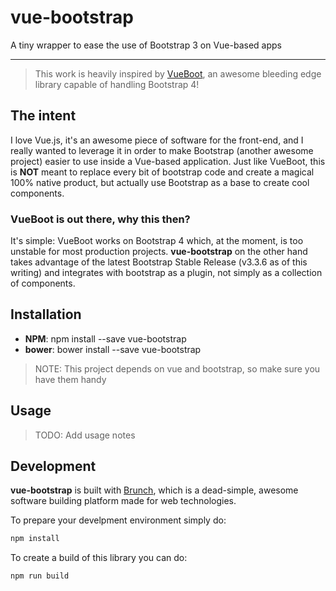 # vue-bootstrap
A tiny wrapper to ease the use of Bootstrap 3 on Vue-based apps

---

> This work is heavily inspired by [VueBoot](https://github.com/Morgul/vueboot), an awesome bleeding edge library capable of handling Bootstrap 4!

## The intent

I love Vue.js, it's an awesome piece of software for the front-end, and I really wanted to leverage it in order to make Bootstrap (another awesome project) easier to use inside a Vue-based application. Just like VueBoot, this is **NOT** meant to replace every bit of bootstrap code and create a magical 100% native product, but actually use Bootstrap as a base to create cool components. 

### VueBoot is out there, why this then?

It's simple: VueBoot works on Bootstrap 4 which, at the moment, is too unstable for most production projects. **vue-bootstrap** on the other hand takes advantage of the latest Bootstrap Stable Release (v3.3.6 as of this writing) and integrates with bootstrap as a plugin, not simply as a collection of components. 

## Installation

- **NPM**: npm install --save vue-bootstrap
- **bower**: bower install --save vue-bootstrap

> NOTE: This project depends on vue and bootstrap, so make sure you have them handy

## Usage

> TODO: Add usage notes

## Development

**vue-bootstrap** is built with [Brunch](http://brunch.io), which is a dead-simple, awesome software building platform made for web technologies.

To prepare your develpment environment simply do: 

```bash
npm install
```

To create a build of this library you can do: 

```bash
npm run build
```

